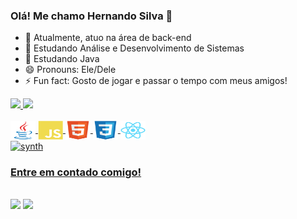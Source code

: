 ### Olá! Me chamo Hernando Silva 👋

- 🔭 Atualmente, atuo na área de back-end
- 📘 Estudando Análise e Desenvolvimento de Sistemas
- 🌱 Estudando Java
- 😄 Pronouns: Ele/Dele
- ⚡ Fun fact: Gosto de jogar e passar o tempo com meus amigos!

 <div>
   <a href="https://github.com/HernandoSilva">
   <img height="170em" src="https://github-readme-stats.vercel.app/api?username=HernandoSilva&show_icons=true&theme=neon&include_all_commits=true&count_private=true"/>
   <img height="170em" src="https://github-readme-stats.vercel.app/api/top-langs/?username=HernandoSilva&layout=compact&langs_count=6&theme=neon"/>
</div>


<div>
<div style="display: inline_block"><br>
  <img align="center" alt="Java" height="30" width="40" src="https://raw.githubusercontent.com/devicons/devicon/master/icons/java/java-original.svg">
  <img align="center" alt="Js" height="30" width="40" src="https://raw.githubusercontent.com/devicons/devicon/master/icons/javascript/javascript-plain.svg">
  <img align="center" alt="HTML" height="30" width="40" src="https://raw.githubusercontent.com/devicons/devicon/master/icons/html5/html5-original.svg">
  <img align="center" alt="CSS" height="30" width="40" src="https://raw.githubusercontent.com/devicons/devicon/master/icons/css3/css3-original.svg">
  <img align="center" alt="React" height="30" width="40" src="https://raw.githubusercontent.com/devicons/devicon/master/icons/react/react-original.svg">
</div>
</div>
<div>
<img align="center" alt="synth" height="30" width="800" src="https://media.tenor.com/sbStxsoArjAAAAAi/line.gif">
</div>

### Entre em contado comigo!

<div><br>
  <a href="https://www.instagram.com/hernandosillva/" target="_blank"><img src="https://img.shields.io/badge/-Instagram-%23E4405F?style=for-the-badge&logo=instagram&logoColor=white" target="_blank"></a>
  <a href="https://www.linkedin.com/in/hernando-silva-27400b203/" target="_blank"><img src="https://img.shields.io/badge/-LinkedIn-%230077B5?style=for-the-badge&logo=linkedin&logoColor=white" target="_blank"></a> 
</div>

